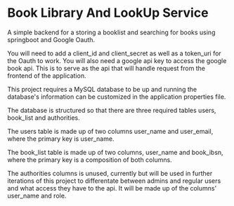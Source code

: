 # Book Library And LookUp Service
A simple backend for a storing a booklist and searching for books using springboot and Google Oauth.

You will need to add a client_id and client_secret as well as a token_uri for the Oauth to work.
You will also need a google api key to access the google book api. This is to serve as the api that will handle request from the frontend of the application.

This project requires a MySQL database to be up and running the database's
information can be customized in the application properties file.

The database is structured so that there are three required tables users, book_list and authorities. 

The users table is made up of two columns
user_name and user_email, where the primary key is user_name. 

The book_list table is made up of two columns, user_name and book_ibsn, where the primary key is a composition of both columns.

The authorities columns is unused, currently but will be used in further iterations of this project to differentate between admins and regular users and what access they have to the api. It will be made up of the columns' user_name and role.